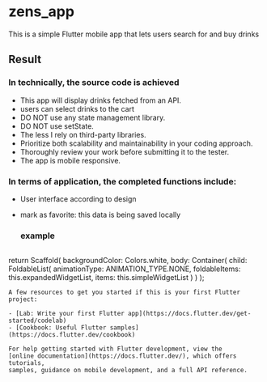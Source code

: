 # zens_app

This is a simple Flutter mobile app that lets users search for and buy drinks

## Result
### In technically, the source code is achieved

- This app will display drinks fetched from an API.
- users can select drinks to the cart
- DO NOT use any state management library.
- DO NOT use setState.
- The less I rely on third-party libraries.
- Prioritize both scalability and maintainability in your coding approach.
- Thoroughly review your work before submitting it to the tester.
- The app is mobile responsive.

### In terms of application, the completed functions include:
- User interface according to design
- mark as favorite: this data is being saved locally

  ### example
  ```dart
return  Scaffold(
	backgroundColor:  Colors.white,
	body:  Container(
		child:  FoldableList(
			animationType:  ANIMATION_TYPE.NONE,
			foldableItems:  this.expandedWidgetList,
			items:  this.simpleWidgetList
		)
	)
);
```
A few resources to get you started if this is your first Flutter project:

- [Lab: Write your first Flutter app](https://docs.flutter.dev/get-started/codelab)
- [Cookbook: Useful Flutter samples](https://docs.flutter.dev/cookbook)

For help getting started with Flutter development, view the
[online documentation](https://docs.flutter.dev/), which offers tutorials,
samples, guidance on mobile development, and a full API reference.
